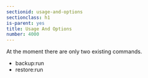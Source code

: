 ```yaml
---
sectionid: usage-and-options
sectionclass: h1
is-parent: yes
title: Usage And Options
number: 4000
---
```

At the moment there are only two existing commands.

- backup:run
- restore:run
